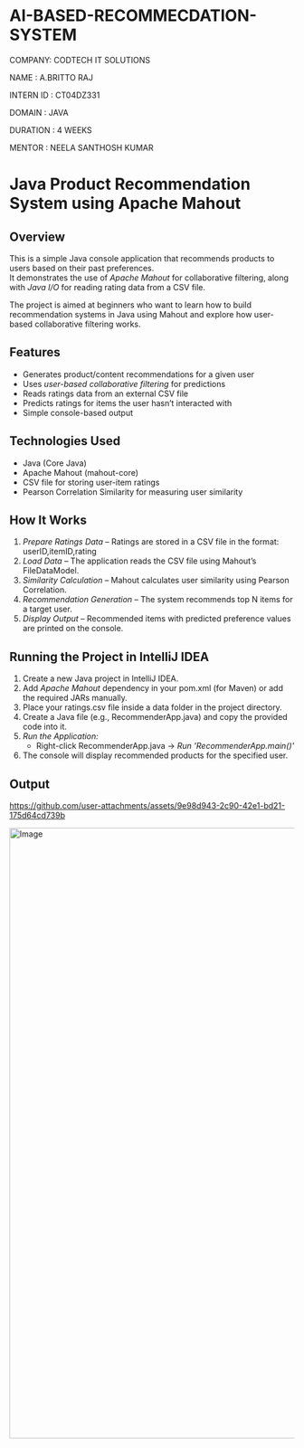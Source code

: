 # AI-BASED-RECOMMECDATION-SYSTEM

COMPANY: CODTECH IT SOLUTIONS

NAME : A.BRITTO RAJ

INTERN ID : CT04DZ331

DOMAIN : JAVA

DURATION : 4 WEEKS

MENTOR : NEELA SANTHOSH KUMAR


# Java Product Recommendation System using Apache Mahout

## Overview
This is a simple Java console application that recommends products to users based on their past preferences.  
It demonstrates the use of *Apache Mahout* for collaborative filtering, along with *Java I/O* for reading rating data from a CSV file.

The project is aimed at beginners who want to learn how to build recommendation systems in Java using Mahout and explore how user-based collaborative filtering works.

## Features
- Generates product/content recommendations for a given user
- Uses *user-based collaborative filtering* for predictions
- Reads ratings data from an external CSV file
- Predicts ratings for items the user hasn’t interacted with
- Simple console-based output

## Technologies Used
- Java (Core Java)
- Apache Mahout (mahout-core)
- CSV file for storing user-item ratings
- Pearson Correlation Similarity for measuring user similarity

## How It Works
1. *Prepare Ratings Data* – Ratings are stored in a CSV file in the format:  
   userID,itemID,rating
2. *Load Data* – The application reads the CSV file using Mahout’s FileDataModel.
3. *Similarity Calculation* – Mahout calculates user similarity using Pearson Correlation.
4. *Recommendation Generation* – The system recommends top N items for a target user.
5. *Display Output* – Recommended items with predicted preference values are printed on the console.

## Running the Project in IntelliJ IDEA
1. Create a new Java project in IntelliJ IDEA.
2. Add *Apache Mahout* dependency in your pom.xml (for Maven) or add the required JARs manually.
3. Place your ratings.csv file inside a data folder in the project directory.
4. Create a Java file (e.g., RecommenderApp.java) and copy the provided code into it.
5. *Run the Application:*
   - Right-click RecommenderApp.java → *Run 'RecommenderApp.main()'*
6. The console will display recommended products for the specified user.

## Output

https://github.com/user-attachments/assets/9e98d943-2c90-42e1-bd21-175d64cd739b

<img width="1920" height="1080" alt="Image" src="https://github.com/user-attachments/assets/aff1f45e-1eee-4970-b874-75ecb341de55" />

